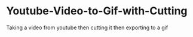 # Youtube-Video-to-Gif-with-Cutting
Taking a video from youtube then cutting it then exporting to a gif
